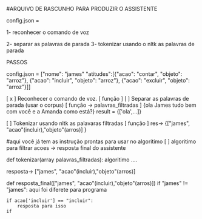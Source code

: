 #ARQUIVO DE RASCUNHO PARA PRODUZIR O ASSISTENTE

config.json = 

1- reconhecer o comando de voz

2- separar as palavras de parada
3- tokenizar usando o nltk as palavras de parada

PASSOS

config.json = ["nome": "james" "atitudes":[{"acao": "contar", "objeto": "arroz"}, {"acao": "incluir", "objeto": "arroz"}, {"acao": "excluir", "objeto": "arroz"}]]

[ x ] Reconhecer o comando de voz. [ função ]
[   ] Separar as palavras de parada (usar o corpus) [ função -> palavras_filtradas ] {ola James tudo bem com você e a Amanda como está?} result = {['ola',...]}

[   ] Tokenizar usando nltk as palavaras filtradas [ função ] res-> {["james", "acao"(incluir),"objeto"(arros)] }

#aqui você já tem as instrução prontas para usar no algoritimo
[   ] algoritimo para filtrar acoes -> resposta final do assistente


def tokenizar(array palavras_filtradas):
	algoritimo ....

resposta-> ["james", "acao"(incluir),"objeto"(arros)]


def resposta_final(["james", "acao"(incluir),"objeto"(arros)])
	if "james" != "james":
		aqui foi diferete para programa

	if acao['incluir'] == "incluir":
		resposta para isso
	if